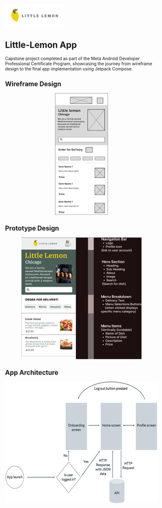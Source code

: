![logo](https://github.com/nup-pun/little-lemon/blob/144c3780660cd05a0379a601bcd346c317d28317/Design_Files/Logo%20image.png)
# Little-Lemon App
Capstone project completed as part of the Meta Android Developer Professional Certificate Program, showcasing the journey from wireframe design to the final app implementation using Jetpack Compose.

## Wireframe Design
<div align="center">
  <img src="https://github.com/nup-pun/little-lemon/blob/3e4fc8d84a29b2cae8f651a7cc8092e90109c4dd/Design_Files/Wireframe_Design.jpg" height="400" >
</div>

## Prototype Design
<div align="center">
  <img src="https://github.com/nup-pun/little-lemon/blob/3e4fc8d84a29b2cae8f651a7cc8092e90109c4dd/Design_Files/Prototype_Design.jpg" height="400" >
</div>

## App Architecture
<div align="center">
  <img src="https://github.com/nup-pun/little-lemon/blob/3e4fc8d84a29b2cae8f651a7cc8092e90109c4dd/Design_Files/flowchart.png" height="400" >
</div>
